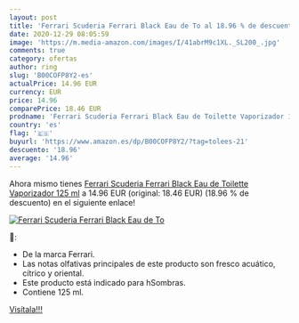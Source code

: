 ```yaml
---
layout: post
title: 'Ferrari Scuderia Ferrari Black Eau de To al 18.96 % de descuento'
date: 2020-12-29 08:05:59
image: 'https://m.media-amazon.com/images/I/41abrM9c1XL._SL200_.jpg'
comments: true
category: ofertas
author: ring
slug: 'B00COFP8Y2-es'
actualPrice: 14.96 EUR
currency: EUR
price: 14.96
comparePrice: 18.46 EUR
prodname: 'Ferrari Scuderia Ferrari Black Eau de Toilette Vaporizador 125 ml'
country: 'es'
flag: '🇪🇸'
buyurl: 'https://www.amazon.es/dp/B00COFP8Y2/?tag=tolees-21'
descuento: '18.96'
average: '14.96'
---
```


Ahora mismo tienes [Ferrari Scuderia Ferrari Black Eau de Toilette Vaporizador 125 ml](https://www.amazon.es/dp/B00COFP8Y2/?tag=tolees-21) a 14.96 EUR (original: 18.46 EUR) (18.96 %  de descuento) en el siguiente enlace!

[![Ferrari Scuderia Ferrari Black Eau de To](https://m.media-amazon.com/images/I/41abrM9c1XL._SL200_.jpg)](https://www.amazon.es/dp/B00COFP8Y2/?tag=tolees-21)

🔎:

- De la marca Ferrari.
- Las notas olfativas principales de este producto son fresco acuático, cítrico y oriental.
- Este producto está indicado para hSombras.
- Contiene 125 ml.

[Visítala!!!](https://www.amazon.es/dp/B00COFP8Y2/?tag=tolees-21)
